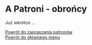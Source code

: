 # <span class="status status-list"><span class="status status-blue">A</span> Patroni - obrońcy</span>
Już wkrótce ...

[Powrót do zapraszania patronów](jak_zapraszac_patronow.md)  
[Powrót do głównego menu](index.md)
